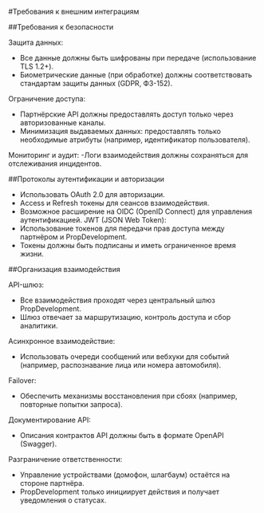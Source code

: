 #Требования к внешним интеграциям

##Требования к безопасности

Защита данных:
- Все данные должны быть шифрованы при передаче (использование TLS 1.2+).
- Биометрические данные (при обработке) должны соответствовать стандартам защиты данных (GDPR, ФЗ-152).

Ограничение доступа:
- Партнёрские API должны предоставлять доступ только через авторизованные каналы.
- Минимизация выдаваемых данных: предоставлять только необходимые атрибуты (например, идентификатор пользователя).

Мониторинг и аудит:
-Логи взаимодействия должны сохраняться для отслеживания инцидентов.

##Протоколы аутентификации и авторизации
- Использовать OAuth 2.0 для авторизации.
- Access и Refresh токены для сеансов взаимодействия.
- Возможное расширение на OIDC (OpenID Connect) для управления аутентификацией.
JWT (JSON Web Token):
- Использование токенов для передачи прав доступа между партнёром и PropDevelopment.
- Токены должны быть подписаны и иметь ограниченное время жизни.

##Организация взаимодействия

API-шлюз:
- Все взаимодействия проходят через центральный шлюз PropDevelopment.
- Шлюз отвечает за маршрутизацию, контроль доступа и сбор аналитики.

Асинхронное взаимодействие:
- Использовать очереди сообщений или вебхуки для событий (например, распознавание лица или номера автомобиля).

Failover:
- Обеспечить механизмы восстановления при сбоях (например, повторные попытки запроса).

Документирование API:
- Описания контрактов API должны быть в формате OpenAPI (Swagger).

Разграничение ответственности:
- Управление устройствами (домофон, шлагбаум) остаётся на стороне партнёра.
- PropDevelopment только инициирует действия и получает уведомления о статусах.
